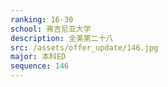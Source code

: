 ```yaml
---
ranking: 16-30
school: 弗吉尼亚大学
description: 全美第二十八
src: /assets/offer_update/146.jpg
major: 本科ED
sequence: 146
---
```

